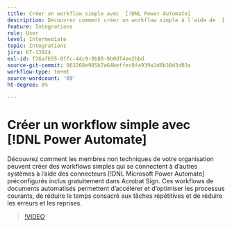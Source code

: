 ```yaml
---
title: Créer un workflow simple avec  [!DNL Power Automate]
description: Découvrez comment créer un workflow simple à l'aide de  [!DNL Power Automate] connecteurs
feature: Integrations
role: User
level: Intermediate
topic: Integrations
jira: KT-13924
exl-id: f26af655-8ffc-44c9-9b88-9b0df4ee2bbd
source-git-commit: 063268e985b7a64beffec8fa939a3d8b38d3d03a
workflow-type: tm+mt
source-wordcount: '69'
ht-degree: 0%

---
```


# Créer un workflow simple avec [!DNL Power Automate]

Découvrez comment les membres non techniques de votre organisation peuvent créer des workflows simples qui se connectent à d’autres systèmes à l’aide des connecteurs [!DNL Microsoft Power Automate] préconfigurés inclus gratuitement dans Acrobat Sign. Ces workflows de documents automatisés permettent d’accélérer et d’optimiser les processus courants, de réduire le temps consacré aux tâches répétitives et de réduire les erreurs et les reprises.


>[!VIDEO](https://video.tv.adobe.com/v/3437911?quality=12&learn=on&hidetitle=true&captions=fre_fr)
